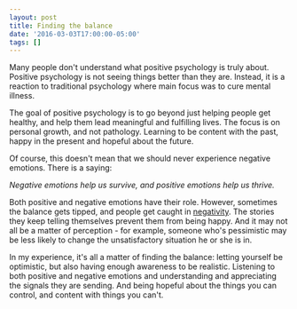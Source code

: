 ```yaml
---
layout: post
title: Finding the balance
date: '2016-03-03T17:00:00-05:00'
tags: []
---
```

Many people don't understand what positive psychology is truly about. Positive psychology is not seeing things better than they are. Instead, it is a reaction to traditional psychology where main focus was to cure mental illness.

The goal of positive psychology is to go beyond just helping people get healthy, and help them lead meaningful and fulfilling lives. The focus is on personal growth, and not pathology. Learning to be content with the past, happy in the present and hopeful about the future.

Of course, this doesn't mean that we should never experience negative emotions. There is a saying:

_Negative emotions help us survive, and positive emotions help us thrive._

Both positive and negative emotions have their role. However, sometimes the balance gets tipped, and people get caught in [negativity](/2016/01/30/negativity-bias.html). The stories they keep telling themselves prevent them from being happy. And it may not all be a matter of perception - for example, someone who's pessimistic may be less likely to change the unsatisfactory situation he or she is in.

In my experience, it's all a matter of finding the balance: letting yourself be optimistic, but also having enough awareness to be realistic. Listening to both positive and negative emotions and understanding and appreciating the signals they are sending. And being hopeful about the things you can control, and content with things you can't.
